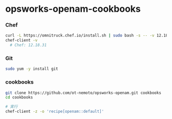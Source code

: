# opsworks-openam-cookbooks

### Chef

```sh
curl -L https://omnitruck.chef.io/install.sh | sudo bash -s -- -v 12.18.31
chef-client -v
  # Chef: 12.18.31
```

### Git

```sh
sudo yum -y install git
```

### cookbooks

```sh
git clone https://github.com/ot-nemoto/opsworks-openam.git cookbooks
cd cookbooks

# 実行
chef-client -z -o 'recipe[openam::default]'
```
